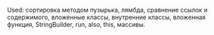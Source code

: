 Used: сортировка методом пузырька, лямбда, сравнение ссылок и содержимого, вложенные классы, внутренние классы, вложенная функция, StringBuilder, run, also, this, массивы.
